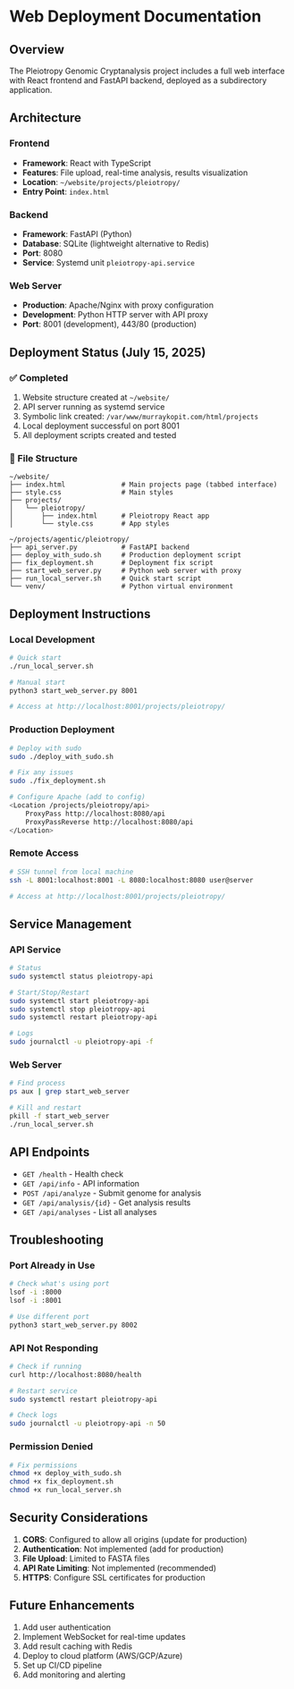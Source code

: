 # Web Deployment Documentation

## Overview
The Pleiotropy Genomic Cryptanalysis project includes a full web interface with React frontend and FastAPI backend, deployed as a subdirectory application.

## Architecture

### Frontend
- **Framework**: React with TypeScript
- **Features**: File upload, real-time analysis, results visualization
- **Location**: `~/website/projects/pleiotropy/`
- **Entry Point**: `index.html`

### Backend
- **Framework**: FastAPI (Python)
- **Database**: SQLite (lightweight alternative to Redis)
- **Port**: 8080
- **Service**: Systemd unit `pleiotropy-api.service`

### Web Server
- **Production**: Apache/Nginx with proxy configuration
- **Development**: Python HTTP server with API proxy
- **Port**: 8001 (development), 443/80 (production)

## Deployment Status (July 15, 2025)

### ✅ Completed
1. Website structure created at `~/website/`
2. API server running as systemd service
3. Symbolic link created: `/var/www/murraykopit.com/html/projects`
4. Local deployment successful on port 8001
5. All deployment scripts created and tested

### 📁 File Structure
```
~/website/
├── index.html              # Main projects page (tabbed interface)
├── style.css               # Main styles
├── projects/
│   └── pleiotropy/
│       ├── index.html      # Pleiotropy React app
│       └── style.css       # App styles

~/projects/agentic/pleiotropy/
├── api_server.py           # FastAPI backend
├── deploy_with_sudo.sh     # Production deployment script
├── fix_deployment.sh       # Deployment fix script
├── start_web_server.py     # Python web server with proxy
├── run_local_server.sh     # Quick start script
└── venv/                   # Python virtual environment
```

## Deployment Instructions

### Local Development
```bash
# Quick start
./run_local_server.sh

# Manual start
python3 start_web_server.py 8001

# Access at http://localhost:8001/projects/pleiotropy/
```

### Production Deployment
```bash
# Deploy with sudo
sudo ./deploy_with_sudo.sh

# Fix any issues
sudo ./fix_deployment.sh

# Configure Apache (add to config)
<Location /projects/pleiotropy/api>
    ProxyPass http://localhost:8080/api
    ProxyPassReverse http://localhost:8080/api
</Location>
```

### Remote Access
```bash
# SSH tunnel from local machine
ssh -L 8001:localhost:8001 -L 8080:localhost:8080 user@server

# Access at http://localhost:8001/projects/pleiotropy/
```

## Service Management

### API Service
```bash
# Status
sudo systemctl status pleiotropy-api

# Start/Stop/Restart
sudo systemctl start pleiotropy-api
sudo systemctl stop pleiotropy-api
sudo systemctl restart pleiotropy-api

# Logs
sudo journalctl -u pleiotropy-api -f
```

### Web Server
```bash
# Find process
ps aux | grep start_web_server

# Kill and restart
pkill -f start_web_server
./run_local_server.sh
```

## API Endpoints

- `GET /health` - Health check
- `GET /api/info` - API information
- `POST /api/analyze` - Submit genome for analysis
- `GET /api/analysis/{id}` - Get analysis results
- `GET /api/analyses` - List all analyses

## Troubleshooting

### Port Already in Use
```bash
# Check what's using port
lsof -i :8000
lsof -i :8001

# Use different port
python3 start_web_server.py 8002
```

### API Not Responding
```bash
# Check if running
curl http://localhost:8080/health

# Restart service
sudo systemctl restart pleiotropy-api

# Check logs
sudo journalctl -u pleiotropy-api -n 50
```

### Permission Denied
```bash
# Fix permissions
chmod +x deploy_with_sudo.sh
chmod +x fix_deployment.sh
chmod +x run_local_server.sh
```

## Security Considerations

1. **CORS**: Configured to allow all origins (update for production)
2. **Authentication**: Not implemented (add for production)
3. **File Upload**: Limited to FASTA files
4. **API Rate Limiting**: Not implemented (recommended)
5. **HTTPS**: Configure SSL certificates for production

## Future Enhancements

1. Add user authentication
2. Implement WebSocket for real-time updates
3. Add result caching with Redis
4. Deploy to cloud platform (AWS/GCP/Azure)
5. Set up CI/CD pipeline
6. Add monitoring and alerting